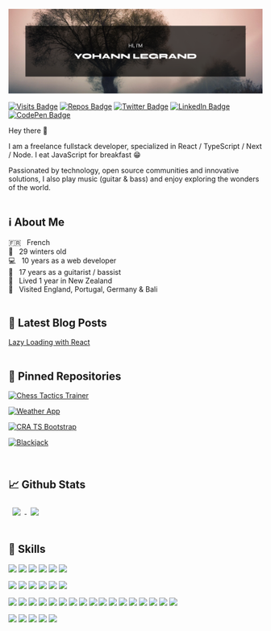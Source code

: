 ![banner](assets/github-profile-banner.png)

[![Visits Badge](https://badges.pufler.dev/visits/Alarid/Alarid)](#)
[![Repos Badge](https://badges.pufler.dev/repos/Alarid)](#)
[![Twitter Badge](https://img.shields.io/badge/Twitter-Profile-informational?style=flat&logo=twitter&logoColor=white&color=1CA2F1)](https://twitter.com/YohannLegrand5)
[![LinkedIn Badge](https://img.shields.io/badge/LinkedIn-Profile-informational?style=flat&logo=linkedin&logoColor=white&color=0D76A8)](https://www.linkedin.com/in/yohann-legrand-brest/)
[![CodePen Badge](https://img.shields.io/badge/CodePen-Profile-informational?style=flat&logo=codepen&logoColor=white&color=black)](https://codepen.io/yohlegrand)

Hey there 👋

I am a freelance fullstack developer, specialized in React / TypeScript / Next / Node. I eat JavaScript for breakfast 😁

Passionated by technology, open source communities and innovative solutions, I also play music (guitar & bass) and enjoy exploring the wonders of the world.
<br/><br/>

## ℹ️ About Me
🇫🇷 &nbsp; French <br/>
🎂 &nbsp; 29 winters old <br/>
💻 &nbsp; 10 years as a web developer <br/>
🎸 &nbsp; 17 years as a guitarist / bassist <br/>
🥝 &nbsp; Lived 1 year in New Zealand <br/>
🌴 &nbsp; Visited England, Portugal, Germany & Bali <br/>
<br/>

## 📝 Latest Blog Posts
<!-- TODO make dynamic -->
[Lazy Loading with React](https://dev.to/alarid/lazy-loading-with-react-292c) <br/>
<br/>

## 📌 Pinned Repositories

[![Chess Tactics Trainer](https://github-readme-stats.vercel.app/api/pin/?username=Alarid&repo=ChessTactics&title_color=ffffff&text_color=c9cacc&icon_color=4AB197&bg_color=1A2B34)](https://github.com/Alarid/ChessTactics)

[![Weather App](https://github-readme-stats.vercel.app/api/pin/?username=Alarid&repo=WeatherApp&title_color=ffffff&text_color=c9cacc&icon_color=4AB197&bg_color=1A2B34)](https://github.com/Alarid/WeatherApp)

[![CRA TS Bootstrap](https://github-readme-stats.vercel.app/api/pin/?username=Alarid&repo=cra-ts-bootstrap&title_color=ffffff&text_color=c9cacc&icon_color=4AB197&bg_color=1A2B34)](https://github.com/Alarid/cra-ts-bootstrap)

[![Blackjack](https://github-readme-stats.vercel.app/api/pin/?username=Alarid&repo=Blackjack&title_color=ffffff&text_color=c9cacc&icon_color=4AB197&bg_color=1A2B34)](https://github.com/Alarid/Blackjack)

<br/>

## 📈 Github Stats

<a href="https://github.com/Alarid">
  <img align="center" style="margin:0.5rem" src="https://github-readme-stats.vercel.app/api/top-langs/?username=Alarid&count_private=true&show_icons=true&theme=dark&bg_color=1A2B34&text_color=c9cacc&exclude_repo=bons-ouvriers-prototype,flask-bootstrap-kickstart"/>
</a>

<a href="https://github.com/Alarid">
  <img align="center" style="margin:0.5rem" src="https://github-readme-stats.vercel.app/api?username=Alarid&count_private=true&show_icons=true&theme=dark&bg_color=1A2B34&text_color=c9cacc"/>
</a>
<br/><br/>

## 💼 Skills

![](https://img.shields.io/badge/Code-JavaScript-informational?style=flat&logo=JavaScript&logoColor=white&color=4AB197)
![](https://img.shields.io/badge/Code-TypeScript-informational?style=flat&logo=TypeScript&logoColor=white&color=4AB197)
![](https://img.shields.io/badge/Code-CSS-informational?style=flat&logo=CSS3&logoColor=white&color=4AB197)
![](https://img.shields.io/badge/Code-MySQL-informational?style=flat&logo=MySQL&logoColor=white&color=4AB197)
![](https://img.shields.io/badge/Code-MongoDB-informational?style=flat&logo=MongoDB&logoColor=white&color=4AB197)
![](https://img.shields.io/badge/Code-PostgreSQL-informational?style=flat&logo=PostgreSQL&logoColor=white&color=4AB197)


![](https://img.shields.io/badge/Framework-React-informational?style=flat&logo=React&logoColor=white)
![](https://img.shields.io/badge/Framework-React_Native-informational?style=flat&logo=React&logoColor=white)
![](https://img.shields.io/badge/Framework-Redux-informational?style=flat&logo=Redux&logoColor=white)
![](https://img.shields.io/badge/Framework-Next.js-informational?style=flat&logo=Next.js&logoColor=white)
![](https://img.shields.io/badge/Framework-Node.js-informational?style=flat&logo=Node.js&logoColor=white)
![](https://img.shields.io/badge/Framework-Bootstrap-informational?style=flat&logo=Bootstrap&logoColor=white)

![](https://img.shields.io/badge/Tools-Firebase-blueviolet?style=flat&logo=Firebase&logoColor=white)
![](https://img.shields.io/badge/Tools-Open_Street_Maps-blueviolet?style=flat&logo=OpenStreetMap&logoColor=white)
![](https://img.shields.io/badge/Tools-Leaflet-blueviolet?style=flat&logo=Leaflet&logoColor=white)
![](https://img.shields.io/badge/Tools-Algolia-blueviolet?style=flat&logo=Algolia&logoColor=white)
![](https://img.shields.io/badge/Tools-Strapi-blueviolet?style=flat&logo=Strapi&logoColor=white)
![](https://img.shields.io/badge/Tools-Slack-blueviolet?style=flat&logo=Slack&logoColor=white)
![](https://img.shields.io/badge/Tools-Figma-blueviolet?style=flat&logo=Figma&logoColor=white)
![](https://img.shields.io/badge/Tools-Styled--Components-blueviolet?style=flat&logo=styled-components&logoColor=white)
![](https://img.shields.io/badge/Tools-NPM-blueviolet?style=flat&logo=NPM&logoColor=white)
![](https://img.shields.io/badge/Tools-Postman-blueviolet?style=flat&logo=Postman&logoColor=white)
![](https://img.shields.io/badge/Tools-Git-blueviolet?style=flat&logo=Git&logoColor=white)
![](https://img.shields.io/badge/Tools-GitHub-blueviolet?style=flat&logo=GitHub&logoColor=white)
![](https://img.shields.io/badge/Tools-GitLab-blueviolet?style=flat&logo=GitLab&logoColor=white)
![](https://img.shields.io/badge/Tools-Jira-blueviolet?style=flat&logo=Jira&logoColor=white)
![](https://img.shields.io/badge/Tools-Asana-blueviolet?style=flat&logo=Asana&logoColor=white)
![](https://img.shields.io/badge/Tools-Docker-blueviolet?style=flat&logo=Docker&logoColor=white)
![](https://img.shields.io/badge/Tools-Jenkins-blueviolet?style=flat&logo=Jenkins&logoColor=white)

![](https://img.shields.io/badge/Project-Agile-orange?style=flat)
![](https://img.shields.io/badge/Project-Architecture-orange?style=flat)
![](https://img.shields.io/badge/Project-Conception-orange?style=flat)
![](https://img.shields.io/badge/Project-Responsive-orange?style=flat)
![](https://img.shields.io/badge/Project-UI/UX_Integration-orange?style=flat)


<!--

**Alarid/Alarid** is a ✨ _special_ ✨ repository because its `README.md` (this file) appears on your GitHub profile.

Here are some ideas to get you started:

- 🔭 I’m currently working on ...
- 🌱 I’m currently learning ...
- 👯 I’m looking to collaborate on ...
- 🤔 I’m looking for help with ...
- 💬 Ask me about ...
- 📫 How to reach me: ...

<br>
